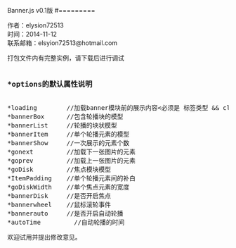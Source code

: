 Banner.js v0.1版
#=========
<p>
作者：elysion72513<br>
时间：2014-11-12<br>
联系邮箱：elsyion72513@hotmail.com
</p>
<p>打包文件内有完整实例，请下载后进行调试</p>

<pre><h3>*options的默认属性说明</h3>
*loading  		//加载banner模块前的展示内容<必须是 标签类型 && class && id>
*bannerBox		//包含轮播块的模型
*bannerList 	//轮播的块状模型
*bannerItem 	//单个轮播元素的模型
*bannerShow		//一次展示的元素个数
*gonext		    //加载下一张图片的元素
*goprev		    //加载上一张图片的元素
*goDisk 		//焦点模块模型
*ItemPadding	//单个轮播元素间的补白
*goDiskWidth 	//单个焦点元素的宽度
*bannerDisk 	//是否开启焦点
*bannerwheel	//鼠标滚轮事件
*bannerauto		//是否开启自动轮播
*autoTime		  //自动轮播的时间
</pre>

<p>欢迎试用并提出修改意见。</p>
